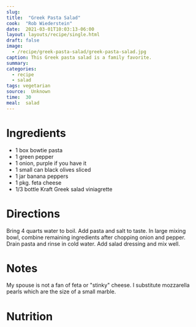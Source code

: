 ```yaml
---
slug:
title:  "Greek Pasta Salad"
cook:  "Rob Wiederstein"
date:  2021-03-01T10:03:13-06:00
layout: layouts/recipe/single.html
draft: false
image:
  - /recipe/greek-pasta-salad/greek-pasta-salad.jpg
caption: This Greek pasta salad is a family favorite.
summary:
categories:
  - recipe
  - salad
tags: vegetarian
source:  Unknown
time:  30
meal:  salad
---
```


# Ingredients
- 1 box bowtie pasta
- 1 green pepper
- 1 onion, purple if you have it
- 1 small can black olives sliced
- 1 jar banana peppers
- 1 pkg. feta cheese
- 1/3 bottle Kraft Greek salad viniagrette

# Directions

Bring 4 quarts water to boil.  Add pasta and salt to taste.  In large mixing bowl, combine remaining ingredients after chopping onion and pepper.  Drain pasta and rinse in cold water.  Add salad dressing and mix well.

# Notes

My spouse is not a fan of feta or "stinky" cheese.  I substitute mozzarella pearls  which are the size of a small marble.

# Nutrition
